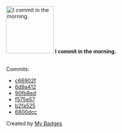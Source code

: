 <img src="https://my-badges.github.io/my-badges/morning-commits.png" alt="I commit in the morning." title="I commit in the morning." width="128">
<strong>I commit in the morning.</strong>
<br><br>

Commits:

- <a href="https://github.com/VatsalSy/RemindersSync/commit/c66902f42101a7aea64846f86b75239f3b1aa861">c66902f</a>
- <a href="https://github.com/VatsalSy/occusage/commit/6d9a412cb123a91c1011db83e5bf518776c78bce">6d9a412</a>
- <a href="https://github.com/VatsalSy/occusage/commit/90fb8ed0a4c4fecc7bc72acbefc952ece907c83a">90fb8ed</a>
- <a href="https://github.com/VatsalSy/occusage/commit/f575e57fc93a8f76f62168ea641b2d1994e6c0be">f575e57</a>
- <a href="https://github.com/VatsalSy/VatsalSy/commit/b2fa525ee67ea666dfdc9f45bb7ed86f158eea27">b2fa525</a>
- <a href="https://github.com/VatsalSy/VatsalSy/commit/6800dcc8f8208066f722aa7bf474a0d14ec6b736">6800dcc</a>


Created by <a href="https://github.com/my-badges/my-badges">My Badges</a>